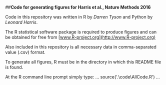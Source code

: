 ##**Code for generating figures for Harris et al., Nature Methods 2016**

Code in this repository was written in R by _Darren Tyson_ and Python by _Leonard Harris_.

The R statistical software package is required to produce figures and can be obtained for free from [www.R-project.org](http://www.R-project.org)

Also included in this repository is all necessary data in comma-separated value (.csv) format.


To generate all figures, R must be in the directory in which this README file is found.

At the R command line prompt  simply type:
...
source(\'\.\\code\\AllCode.R\')
...


